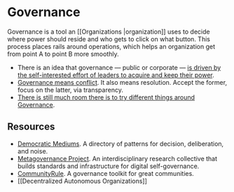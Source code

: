 # Governance

Governance is a tool an [[Organizations |organization]] uses to decide where power should reside and who gets to click on what button. This process places rails around operations, which helps an organization get from point A to point B more smoothly.

- There is an idea that governance — public or corporate — [is driven by the self-interested effort of leaders to acquire and keep their power](https://fs.blog/the-dictators-handbook/).
- [Governance means conflict](https://twitter.com/armaniferrante/status/1450878886535839745). It also means resolution. Accept the former, focus on the latter, via transparency.
- [There is still much room there is to try different things around Governance](https://www.cold-takes.com/ideal-governance-for-companies-countries-and-more/).

## Resources
- [Democratic Mediums](https://medlabboulder.gitlab.io/democraticmediums/). A directory of patterns for decision, deliberation, and noise.
- [Metagovernance Project](https://metagov.org/). An interdisciplinary research collective that builds standards and infrastructure for digital self-governance.
- [CommunityRule](https://communityrule.info/). A governance toolkit for great communities.
- [[Decentralized Autonomous Organizations]]
